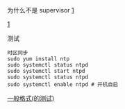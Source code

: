 
为什么不是 supervisor [1](#systemdsupervisor)

[1](http://www.linuxprobe.com/chapter-00.html)

测试
```
时区同步
sudo yum install ntp
sudo systemctl status ntpd
sudo systemctl start ntpd
sudo systemctl status ntpd
sudo systemctl enable ntpd # 开机自启
```

[一般格式(的测试)](https://www.v2ex.com/t/370230)
